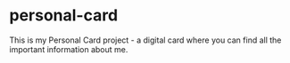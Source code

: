 # personal-card
This is my Personal Card project - a digital card where you can find all the important information about me.

